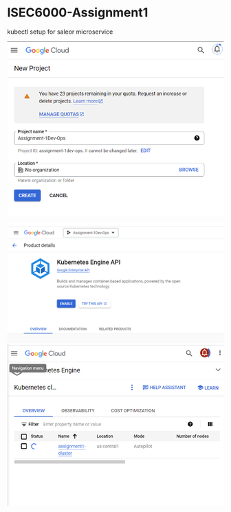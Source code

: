 # ISEC6000-Assignment1
kubectl setup for saleor microservice

![Alt text for image1](create-project.PNG)

![Alt text for image1](enable-API-for-kubernetes.PNG)
![Alt text for image1](created-luster.PNG)




